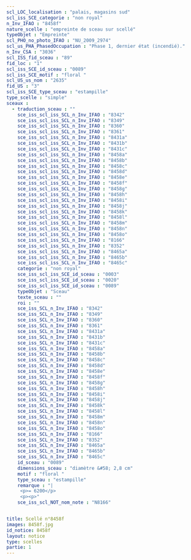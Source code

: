 ```yaml
---
scl_LOC_localisation : "palais, magasins sud"
scl_iss_SCE_categorie : "non royal"
n_Inv_IFAO : "8458f"
nature_scelle : "empreinte de sceau sur scellé"
typeObjet : "Empreinte"
scl_PHO_no_photo_IFAO : "NU_2009_2974"
scl_us_PHA_PhasedOccupation : "Phase 1, dernier état (incendié)."
n_Inv_CSA : "3036"
scl_ISS_fid_sceau : "89"
fid_loc : "1"
scl_iss_SCE_id_sceau : "0089"
scl_iss_SCE_motif : "floral "
scl_US_us_nom : "2635"
fid_US : "3"
scl_iss_SCE_type_sceau : "estampille"
type_scelle : "simple"
sceaux :
  - traduction_sceau : ""
    sce_iss_scl_iss_SCL_n_Inv_IFAO : "8342"
    sce_iss_scl_iss_SCL_n_Inv_IFAO : "8349"
    sce_iss_scl_iss_SCL_n_Inv_IFAO : "8360"
    sce_iss_scl_iss_SCL_n_Inv_IFAO : "8361"
    sce_iss_scl_iss_SCL_n_Inv_IFAO : "8431a"
    sce_iss_scl_iss_SCL_n_Inv_IFAO : "8431b"
    sce_iss_scl_iss_SCL_n_Inv_IFAO : "8431c"
    sce_iss_scl_iss_SCL_n_Inv_IFAO : "8458a"
    sce_iss_scl_iss_SCL_n_Inv_IFAO : "8458b"
    sce_iss_scl_iss_SCL_n_Inv_IFAO : "8458c"
    sce_iss_scl_iss_SCL_n_Inv_IFAO : "8458d"
    sce_iss_scl_iss_SCL_n_Inv_IFAO : "8458e"
    sce_iss_scl_iss_SCL_n_Inv_IFAO : "8458f"
    sce_iss_scl_iss_SCL_n_Inv_IFAO : "8458g"
    sce_iss_scl_iss_SCL_n_Inv_IFAO : "8458h"
    sce_iss_scl_iss_SCL_n_Inv_IFAO : "8458i"
    sce_iss_scl_iss_SCL_n_Inv_IFAO : "8458j"
    sce_iss_scl_iss_SCL_n_Inv_IFAO : "8458k"
    sce_iss_scl_iss_SCL_n_Inv_IFAO : "8458l"
    sce_iss_scl_iss_SCL_n_Inv_IFAO : "8458m"
    sce_iss_scl_iss_SCL_n_Inv_IFAO : "8458n"
    sce_iss_scl_iss_SCL_n_Inv_IFAO : "8458o"
    sce_iss_scl_iss_SCL_n_Inv_IFAO : "8166"
    sce_iss_scl_iss_SCL_n_Inv_IFAO : "8352"
    sce_iss_scl_iss_SCL_n_Inv_IFAO : "8465a"
    sce_iss_scl_iss_SCL_n_Inv_IFAO : "8465b"
    sce_iss_scl_iss_SCL_n_Inv_IFAO : "8465c"
    categorie : "non royal"
    sce_iss_scl_iss_SCE_id_sceau : "0003"
    sce_iss_scl_iss_SCE_id_sceau : "0020"
    sce_iss_scl_iss_SCE_id_sceau : "0089"
    typeObjet : "Sceau"
    texte_sceau : ""
    roi : ""
    sce_iss_SCL_n_Inv_IFAO : "8342"
    sce_iss_SCL_n_Inv_IFAO : "8349"
    sce_iss_SCL_n_Inv_IFAO : "8360"
    sce_iss_SCL_n_Inv_IFAO : "8361"
    sce_iss_SCL_n_Inv_IFAO : "8431a"
    sce_iss_SCL_n_Inv_IFAO : "8431b"
    sce_iss_SCL_n_Inv_IFAO : "8431c"
    sce_iss_SCL_n_Inv_IFAO : "8458a"
    sce_iss_SCL_n_Inv_IFAO : "8458b"
    sce_iss_SCL_n_Inv_IFAO : "8458c"
    sce_iss_SCL_n_Inv_IFAO : "8458d"
    sce_iss_SCL_n_Inv_IFAO : "8458e"
    sce_iss_SCL_n_Inv_IFAO : "8458f"
    sce_iss_SCL_n_Inv_IFAO : "8458g"
    sce_iss_SCL_n_Inv_IFAO : "8458h"
    sce_iss_SCL_n_Inv_IFAO : "8458i"
    sce_iss_SCL_n_Inv_IFAO : "8458j"
    sce_iss_SCL_n_Inv_IFAO : "8458k"
    sce_iss_SCL_n_Inv_IFAO : "8458l"
    sce_iss_SCL_n_Inv_IFAO : "8458m"
    sce_iss_SCL_n_Inv_IFAO : "8458n"
    sce_iss_SCL_n_Inv_IFAO : "8458o"
    sce_iss_SCL_n_Inv_IFAO : "8166"
    sce_iss_SCL_n_Inv_IFAO : "8352"
    sce_iss_SCL_n_Inv_IFAO : "8465a"
    sce_iss_SCL_n_Inv_IFAO : "8465b"
    sce_iss_SCL_n_Inv_IFAO : "8465c"
    id_sceau : "0089"
    dimensions_sceau : "diamètre &#58; 2,8 cm"
    motif : "floral "
    type_sceau : "estampille"
    remarque : "|
     <p>= 6200</p>
     <p><p>"
    sce_iss_scl_NOT_nom_note : "N8166"


title: Scellé n°8458f
images: 8458f.jpg
id_notice: 8458f
layout: notice
type: scelles
partie: 1
---
```

